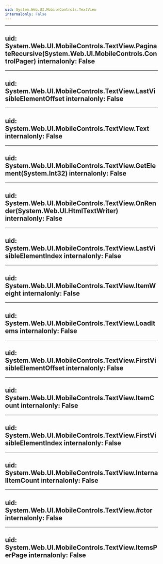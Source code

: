 ```yaml
---
uid: System.Web.UI.MobileControls.TextView
internalonly: False
---
```


---
uid: System.Web.UI.MobileControls.TextView.PaginateRecursive(System.Web.UI.MobileControls.ControlPager)
internalonly: False
---

---
uid: System.Web.UI.MobileControls.TextView.LastVisibleElementOffset
internalonly: False
---

---
uid: System.Web.UI.MobileControls.TextView.Text
internalonly: False
---

---
uid: System.Web.UI.MobileControls.TextView.GetElement(System.Int32)
internalonly: False
---

---
uid: System.Web.UI.MobileControls.TextView.OnRender(System.Web.UI.HtmlTextWriter)
internalonly: False
---

---
uid: System.Web.UI.MobileControls.TextView.LastVisibleElementIndex
internalonly: False
---

---
uid: System.Web.UI.MobileControls.TextView.ItemWeight
internalonly: False
---

---
uid: System.Web.UI.MobileControls.TextView.LoadItems
internalonly: False
---

---
uid: System.Web.UI.MobileControls.TextView.FirstVisibleElementOffset
internalonly: False
---

---
uid: System.Web.UI.MobileControls.TextView.ItemCount
internalonly: False
---

---
uid: System.Web.UI.MobileControls.TextView.FirstVisibleElementIndex
internalonly: False
---

---
uid: System.Web.UI.MobileControls.TextView.InternalItemCount
internalonly: False
---

---
uid: System.Web.UI.MobileControls.TextView.#ctor
internalonly: False
---

---
uid: System.Web.UI.MobileControls.TextView.ItemsPerPage
internalonly: False
---

